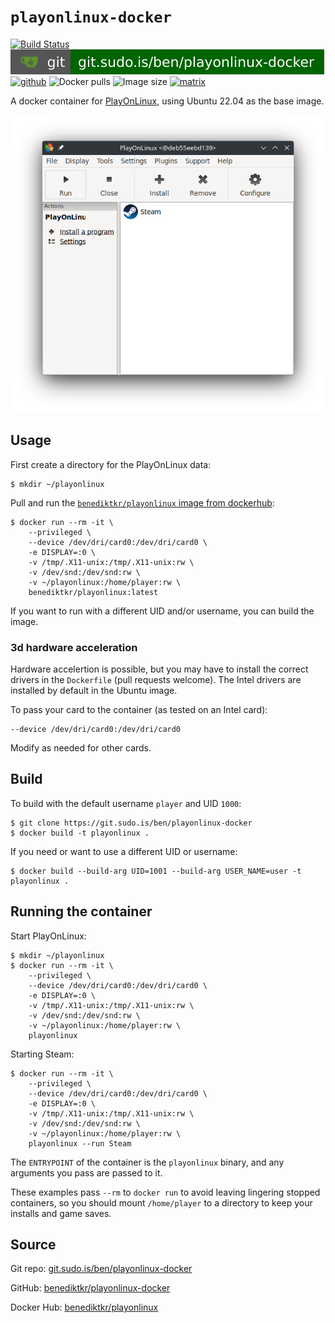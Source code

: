 # `playonlinux-docker`

[![Build Status](https://jenkins.sudo.is/buildStatus/icon?job=ben%2Fplayonlinux-docker%2Fmain&style=flat-square)](https://jenkins.sudo.is/job/ben/job/playonlinux-docker/job/main/)
[![git](docs/img/shields/git.sudo.is-ben-playonlinux-docker.svg)](https://git.sudo.is/ben/playonlinux-docker)
[![github](https://www.sudo.is/readmes/github-benediktkr.svg)](https://github.com/benediktkr/playonlinux-docker)
![Docker pulls](https://img.shields.io/docker/pulls/benediktkr/playonlinux?sort=semver&color=blue&style=flat-square)
![Image size](https://img.shields.io/docker/image-size/benediktkr/playonlinux/latest?sort=semver&label=size&style=flat-square)
[![matrix](https://www.sudo.is/readmes/matrix-ben-sudo.is.svg)](https://matrix.to/#/@ben:sudo.is)

A docker container for [PlayOnLinux](https://www.playonlinux.com/en/),
using Ubuntu 22.04 as the base image.

![Screenshot of PlayOnLinux running in Docker](docs/img/scrot.png#center)

## Usage

First create a directory for the PlayOnLinux data:

```console
$ mkdir ~/playonlinux
```

Pull and run the [`benediktkr/playonlinux` image from dockerhub](https://git.sudo.is/ben/playonlinux-docker/raw/branch/main/scrot.png):

```shell
$ docker run --rm -it \
    --privileged \
    --device /dev/dri/card0:/dev/dri/card0 \
    -e DISPLAY=:0 \
    -v /tmp/.X11-unix:/tmp/.X11-unix:rw \
    -v /dev/snd:/dev/snd:rw \
    -v ~/playonlinux:/home/player:rw \
    benediktkr/playonlinux:latest
```

If you want to run with a different UID and/or username, you can build the image.

### 3d hardware acceleration

Hardware accelertion is possible, but you may have to install the correct drivers in
the `Dockerfile` (pull requests welcome). The Intel drivers are installed by default
in the Ubuntu image.

To pass your card to the container (as tested on an Intel card):

```shell
--device /dev/dri/card0:/dev/dri/card0
```

Modify as needed for other cards.

## Build

To build with the default username `player` and UID `1000`:

```console
$ git clone https://git.sudo.is/ben/playonlinux-docker
$ docker build -t playonlinux .
```

If you need or want to use a different UID or username:

```console
$ docker build --build-arg UID=1001 --build-arg USER_NAME=user -t playonlinux .
```

## Running the container

Start PlayOnLinux:

```shell
$ mkdir ~/playonlinux
$ docker run --rm -it \
    --privileged \
    --device /dev/dri/card0:/dev/dri/card0 \
    -e DISPLAY=:0 \
    -v /tmp/.X11-unix:/tmp/.X11-unix:rw \
    -v /dev/snd:/dev/snd:rw \
    -v ~/playonlinux:/home/player:rw \
    playonlinux
```

Starting Steam:

```shell
$ docker run --rm -it \
    --privileged \
    --device /dev/dri/card0:/dev/dri/card0 \
    -e DISPLAY=:0 \
    -v /tmp/.X11-unix:/tmp/.X11-unix:rw \
    -v /dev/snd:/dev/snd:rw \
    -v ~/playonlinux:/home/player:rw \
    playonlinux --run Steam
```

The `ENTRYPOINT` of the container is the `playonlinux` binary, and any arguments you
pass are passed to it.

These examples pass `--rm` to `docker run` to avoid leaving lingering stopped containers,
so you should mount `/home/player` to a directory to keep your installs and game saves.

## Source

Git repo: [git.sudo.is/ben/playonlinux-docker](https://git.sudo.is/ben/playonlinux-docker)

GitHub: [benediktkr/playonlinux-docker](https://github.com/benediktkr/playonlinux-docker)

Docker Hub: [benediktkr/playonlinux](https://hub.docker.com/r/benediktkr/playonlinux)
